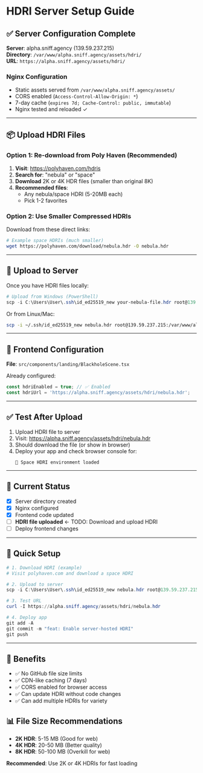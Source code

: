 # HDRI Server Setup Guide

## ✅ Server Configuration Complete

**Server**: alpha.sniff.agency (139.59.237.215)  
**Directory**: `/var/www/alpha.sniff.agency/assets/hdri/`  
**URL**: `https://alpha.sniff.agency/assets/hdri/`

### Nginx Configuration
- Static assets served from `/var/www/alpha.sniff.agency/assets/`
- CORS enabled (`Access-Control-Allow-Origin: *`)
- 7-day cache (`expires 7d; Cache-Control: public, immutable`)
- Nginx tested and reloaded ✓

---

## 📦 Upload HDRI Files

### Option 1: Re-download from Poly Haven (Recommended)

1. **Visit**: https://polyhaven.com/hdris
2. **Search for**: "nebula" or "space"
3. **Download** 2K or 4K HDR files (smaller than original 8K)
4. **Recommended files**:
   - Any nebula/space HDRI (5-20MB each)
   - Pick 1-2 favorites

### Option 2: Use Smaller Compressed HDRIs

Download from these direct links:
```bash
# Example space HDRIs (much smaller)
wget https://polyhaven.com/download/nebula.hdr -O nebula.hdr
```

---

## 🚀 Upload to Server

Once you have HDRI files locally:

```powershell
# Upload from Windows (PowerShell)
scp -i C:\Users\User\.ssh\id_ed25519_new your-nebula-file.hdr root@139.59.237.215:/var/www/alpha.sniff.agency/assets/hdri/nebula.hdr
```

Or from Linux/Mac:
```bash
scp -i ~/.ssh/id_ed25519_new nebula.hdr root@139.59.237.215:/var/www/alpha.sniff.agency/assets/hdri/
```

---

## 🔧 Frontend Configuration

**File**: `src/components/landing/BlackholeScene.tsx`

Already configured:
```typescript
const hdriEnabled = true; // ✅ Enabled
const hdriUrl = 'https://alpha.sniff.agency/assets/hdri/nebula.hdr';
```

---

## ✅ Test After Upload

1. Upload HDRI file to server
2. Visit: https://alpha.sniff.agency/assets/hdri/nebula.hdr
3. Should download the file (or show in browser)
4. Deploy your app and check browser console for:
   ```
   🌌 Space HDRI environment loaded
   ```

---

## 📝 Current Status

- [x] Server directory created
- [x] Nginx configured
- [x] Frontend code updated
- [ ] **HDRI file uploaded** ← TODO: Download and upload HDRI
- [ ] Deploy frontend changes

---

## 🎯 Quick Setup

```powershell
# 1. Download HDRI (example)
# Visit polyhaven.com and download a space HDRI

# 2. Upload to server
scp -i C:\Users\User\.ssh\id_ed25519_new nebula.hdr root@139.59.237.215:/var/www/alpha.sniff.agency/assets/hdri/

# 3. Test URL
curl -I https://alpha.sniff.agency/assets/hdri/nebula.hdr

# 4. Deploy app
git add -A
git commit -m "feat: Enable server-hosted HDRI"
git push
```

---

## 🌟 Benefits

- ✅ No GitHub file size limits
- ✅ CDN-like caching (7 days)
- ✅ CORS enabled for browser access
- ✅ Can update HDRI without code changes
- ✅ Can add multiple HDRIs for variety

## 📊 File Size Recommendations

- **2K HDR**: 5-15 MB (Good for web)
- **4K HDR**: 20-50 MB (Better quality)
- **8K HDR**: 50-100 MB (Overkill for web)

**Recommended**: Use 2K or 4K HDRIs for fast loading
